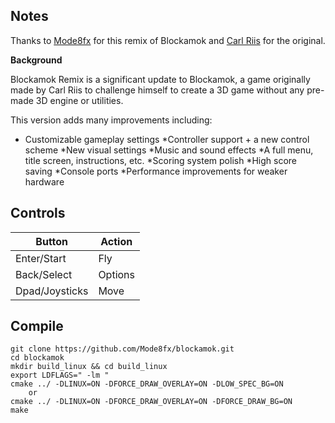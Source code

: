 ## Notes

Thanks to [Mode8fx](https://github.com/Mode8fx/blockamok/) for this remix of Blockamok and [Carl Riis](https://github.com/carltheperson/blockamok) for the original.

**Background**

Blockamok Remix is a significant update to Blockamok, a game originally made by Carl Riis to challenge himself to create a 3D game without any pre-made 3D engine or utilities.

This version adds many improvements including:

* Customizable gameplay settings
*Controller support + a new control scheme
*New visual settings
*Music and sound effects
*A full menu, title screen, instructions, etc.
*Scoring system polish
*High score saving
*Console ports
*Performance improvements for weaker hardware

## Controls

|Button|Action|
|--|--|
|Enter/Start|Fly|
|Back/Select|Options|
|Dpad/Joysticks|Move|

## Compile

```shell
git clone https://github.com/Mode8fx/blockamok.git
cd blockamok
mkdir build_linux && cd build_linux
export LDFLAGS=" -lm "
cmake ../ -DLINUX=ON -DFORCE_DRAW_OVERLAY=ON -DLOW_SPEC_BG=ON
    or
cmake ../ -DLINUX=ON -DFORCE_DRAW_OVERLAY=ON -DFORCE_DRAW_BG=ON 
make
```
